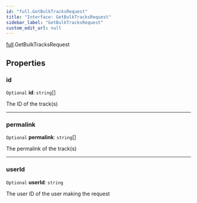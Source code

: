 ```yaml
---
id: "full.GetBulkTracksRequest"
title: "Interface: GetBulkTracksRequest"
sidebar_label: "GetBulkTracksRequest"
custom_edit_url: null
---
```


[full](../namespaces/full.md).GetBulkTracksRequest

## Properties

### id

 `Optional` **id**: `string`[]

The ID of the track(s)

___

### permalink

 `Optional` **permalink**: `string`[]

The permalink of the track(s)

___

### userId

 `Optional` **userId**: `string`

The user ID of the user making the request
